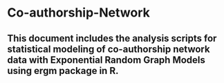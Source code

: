# Co-authorship-Network
## This document includes the analysis scripts for statistical modeling of co-authorship network data with Exponential Random Graph Models using ergm package in R.
